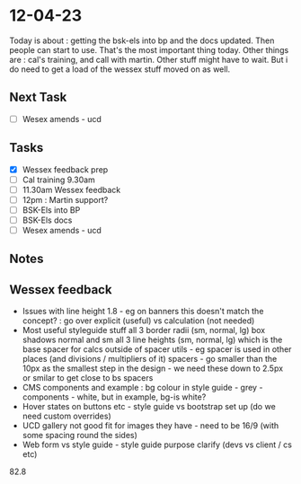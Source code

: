 # 12-04-23

Today is about : getting the bsk-els into bp and the docs updated. Then people can start to use. That's the most important thing today.
Other things are : cal's training, and call with martin. Other stuff might have to wait. But i do  need to get a load of the wessex stuff moved on as well.


## Next Task
  - [ ] Wesex amends - ucd

## Tasks
  - [x] Wessex feedback prep
  - [ ] Cal training 9.30am
  - [ ] 11.30am Wessex feedback
  - [ ] 12pm : Martin support?
  - [ ] BSK-Els into BP
  - [ ] BSK-Els docs
  - [ ] Wesex amends - ucd

## Notes

## Wessex feedback
- Issues with line height 1.8 - eg on banners this doesn't match the concept? : go over explicit (useful) vs calculation (not needed)
- Most useful styleguide stuff
all 3 border radii (sm, normal, lg)
box shadows normal and sm
all 3 line heights (sm, normal, lg)
which is the base spacer for calcs outside of spacer utils - eg spacer is used in other places (and divisions / multipliers of it)
spacers - go smaller than the 10px as the smallest step in the design - we need these down to 2.5px or smilar to get close to bs spacers
- CMS components and example :
bg colour in style guide - grey - components - white, but in example, bg-is white?
- Hover states on buttons etc - style guide vs bootstrap set up (do we need custom overrides)
- UCD gallery not good fit for images they have - need to be 16/9 (with some spacing round the sides)
- Web form vs style guide - style guide purpose clarify (devs vs client / cs etc)

82.8